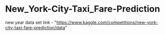 # New_York-City-Taxi_Fare-Prediction
new year data set link - "https://www.kaggle.com/competitions/new-york-city-taxi-fare-prediction/data"

